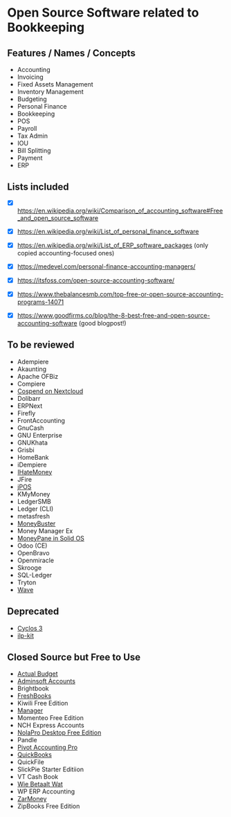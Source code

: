 # Open Source Software related to Bookkeeping

## Features / Names / Concepts
* Accounting
* Invoicing
* Fixed Assets Management
* Inventory Management
* Budgeting
* Personal Finance
* Bookkeeping
* POS
* Payroll
* Tax Admin
* IOU
* Bill Splitting
* Payment
* ERP

## Lists included
* [x] https://en.wikipedia.org/wiki/Comparison_of_accounting_software#Free_and_open_source_software
* [x] https://en.wikipedia.org/wiki/List_of_personal_finance_software
* [x] https://en.wikipedia.org/wiki/List_of_ERP_software_packages (only copied accounting-focused ones)
* [x] https://medevel.com/personal-finance-accounting-managers/
* [x] https://itsfoss.com/open-source-accounting-software/
* [x] https://www.thebalancesmb.com/top-free-or-open-source-accounting-programs-14071
* [x] https://www.goodfirms.co/blog/the-8-best-free-and-open-source-accounting-software (good blogpost!)
 

## To be reviewed
* Adempiere
* Akaunting
* Apache OFBiz
* Compiere
* [Cospend on Nextcloud](https://nextcloud.com/blog/cospend-another-bit-in-the-nextcloud-ecosystem/)
* Dolibarr
* ERPNext
* Firefly
* FrontAccounting
* GnuCash
* GNU Enterprise
* GNUKhata
* Grisbi
* HomeBank
* iDempiere
* [IHateMoney](https://ihatemoney.org/)
* JFire
* [jPOS](http://jpos.org/)
* KMyMoney
* LedgerSMB
* Ledger (CLI)
* metasfresh
* [MoneyBuster](https://play.google.com/store/apps/details?id=net.eneiluj.moneybuster&hl=en&gl=US)
* Money Manager Ex
* [MoneyPane in Solid OS](https://github.com/solid/money-pane)
* Odoo (CE)
* OpenBravo
* Openmiracle
* Skrooge
* SQL-Ledger
* Tryton
* [Wave](https://www.waveapps.com)

## Deprecated
* [Cyclos 3](https://www.cyclos.org/products/cyclos3/)
* [ilp-kit](https://github.com/interledger-deprecated/ilp-kit)

## Closed Source but Free to Use
* [Actual Budget](https://actualbudget.com/)
* [Adminsoft Accounts](https://www.adminsoftware.biz/)
* Brightbook
* [FreshBooks](https://www.freshbooks.com/)
* Kiwili Free Edition
* [Manager](https://www.manager.io/download/)
* Momenteo Free Edition
* NCH Express Accounts
* [NolaPro Desktop Free Edition](https://www.nolapro.com/downloads)
* Pandle
* [Pivot Accounting Pro](https://play.google.com/store/apps/details?id=tech.kingsgate.pivot&hl=en_AU)
* [QuickBooks](https://quickbooks.intuit.com/)
* QuickFile
* SlickPie Starter Editiion
* VT Cash Book
* [Wie Betaalt Wat](https://wiebetaaltwat.nl/)
* WP ERP Accounting
* [ZarMoney](https://www.zarmoney.com/)
* ZipBooks Free Edition